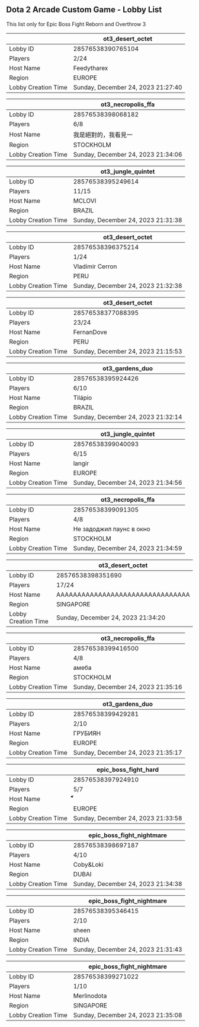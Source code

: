 ## Dota 2 Arcade Custom Game - Lobby List

This list only for Epic Boss Fight Reborn and Overthrow 3

|  | ot3_desert_octet |
| ------ | ------ |
| Lobby ID | 28576538390765104 |
| Players | 2/24 |
| Host Name | Feedytharex |
| Region | EUROPE |
| Lobby Creation Time | Sunday, December 24, 2023 21:27:40 |


|  | ot3_necropolis_ffa |
| ------ | ------ |
| Lobby ID | 28576538398068182 |
| Players | 6/8 |
| Host Name | 我是絕對的，我看見一 |
| Region | STOCKHOLM |
| Lobby Creation Time | Sunday, December 24, 2023 21:34:06 |


|  | ot3_jungle_quintet |
| ------ | ------ |
| Lobby ID | 28576538395249614 |
| Players | 11/15 |
| Host Name | MCLOVI |
| Region | BRAZIL |
| Lobby Creation Time | Sunday, December 24, 2023 21:31:38 |


|  | ot3_desert_octet |
| ------ | ------ |
| Lobby ID | 28576538396375214 |
| Players | 1/24 |
| Host Name | Vladimir Cerron |
| Region | PERU |
| Lobby Creation Time | Sunday, December 24, 2023 21:32:38 |


|  | ot3_desert_octet |
| ------ | ------ |
| Lobby ID | 28576538377088395 |
| Players | 23/24 |
| Host Name | FernanDove |
| Region | PERU |
| Lobby Creation Time | Sunday, December 24, 2023 21:15:53 |


|  | ot3_gardens_duo |
| ------ | ------ |
| Lobby ID | 28576538395924426 |
| Players | 6/10 |
| Host Name | Tilápio |
| Region | BRAZIL |
| Lobby Creation Time | Sunday, December 24, 2023 21:32:14 |


|  | ot3_jungle_quintet |
| ------ | ------ |
| Lobby ID | 28576538399040093 |
| Players | 6/15 |
| Host Name | langir |
| Region | EUROPE |
| Lobby Creation Time | Sunday, December 24, 2023 21:34:56 |


|  | ot3_necropolis_ffa |
| ------ | ------ |
| Lobby ID | 28576538399091305 |
| Players | 4/8 |
| Host Name | Не задоджил паунс в окно |
| Region | STOCKHOLM |
| Lobby Creation Time | Sunday, December 24, 2023 21:34:59 |


|  | ot3_desert_octet |
| ------ | ------ |
| Lobby ID | 28576538398351690 |
| Players | 17/24 |
| Host Name | AAAAAAAAAAAAAAAAAAAAAAAAAAAAAAAA |
| Region | SINGAPORE |
| Lobby Creation Time | Sunday, December 24, 2023 21:34:20 |


|  | ot3_necropolis_ffa |
| ------ | ------ |
| Lobby ID | 28576538399416500 |
| Players | 4/8 |
| Host Name | амеба |
| Region | STOCKHOLM |
| Lobby Creation Time | Sunday, December 24, 2023 21:35:16 |


|  | ot3_gardens_duo |
| ------ | ------ |
| Lobby ID | 28576538399429281 |
| Players | 2/10 |
| Host Name | ГРУБИЯН |
| Region | EUROPE |
| Lobby Creation Time | Sunday, December 24, 2023 21:35:17 |


|  | epic_boss_fight_hard |
| ------ | ------ |
| Lobby ID | 28576538397924910 |
| Players | 5/7 |
| Host Name | ๋๋๋็็็็็็็ |
| Region | EUROPE |
| Lobby Creation Time | Sunday, December 24, 2023 21:33:58 |


|  | epic_boss_fight_nightmare |
| ------ | ------ |
| Lobby ID | 28576538398697187 |
| Players | 4/10 |
| Host Name | Coby&Loki |
| Region | DUBAI |
| Lobby Creation Time | Sunday, December 24, 2023 21:34:38 |


|  | epic_boss_fight_nightmare |
| ------ | ------ |
| Lobby ID | 28576538395346415 |
| Players | 2/10 |
| Host Name | sheen |
| Region | INDIA |
| Lobby Creation Time | Sunday, December 24, 2023 21:31:43 |


|  | epic_boss_fight_nightmare |
| ------ | ------ |
| Lobby ID | 28576538399271022 |
| Players | 1/10 |
| Host Name | Merlinodota |
| Region | SINGAPORE |
| Lobby Creation Time | Sunday, December 24, 2023 21:35:08 |


